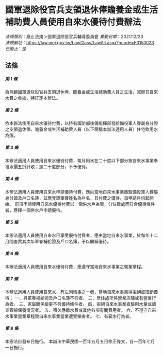 # 國軍退除役官兵支領退休俸贍養金或生活補助費人員使用自來水優待付費辦法

*法規類別*：廢止法規＞國軍退除役官兵輔導委員會
*異動日期*：2021/12/23  
*法規網址*：https://law.moj.gov.tw/LawClass/LawAll.aspx?pcode=F0150023
*已廢止*：是


## 法條
##### 第 1 條
為照顧國軍退除役官兵支領退休俸、贍養金或生活補助費人員之生活，減輕其自來水費之負擔，特訂定本辦法。

##### 第 2 條
依本辦法使用自來水優待付費，以持有國防部後備指揮部發給備役軍人眷屬身分證之支領退休俸、贍養金或生活補助費人員（以下簡稱本辦法適用人員）住宅飲用水為限。

##### 第 3 條
本辦法適用人員使用自來水優待付費，每月用水在二十度以下部分按自來水事業奉准水價五折計收；逾二十度部分，不予優待。

##### 第 4 條
本辦法適用人員使用自來水申請優待付費，應向當地自來水事業繳驗備役軍人眷屬身分證及戶口名簿，並應登錄軍眷姓名為戶名，其付費之優待，自申請月份起開始。
前項申請使用自來水優待付費以一個供水戶為限，分住數處而符合優待條件者，應擇一個供水戶申請優待。

##### 第 5 條
本辦法適用人員使用自來水已享受優待付費者，應由當地自來水事業，於每年十二月間查實其次年軍眷補給證及戶口名簿，予以繼續優待。

##### 第 6 條
本辦法適用人員使用自來水優待付費，應遵守當地自來水事業之營業章程。

##### 第 7 條
本辦法適用人員使用自來水，有左列情事之一者，當地自來水事業得拒絕或取銷優待：
一、與軍眷補給證及戶口名簿不符者。
二、居住處所係營業店舖或有營業行為者。
三、家屬關係變更不符優待條件者。
四、拒絕自來水事業查驗用水量或調查管線保養情況者。
五、積欠應繳水費或其他各項有關費用者。
六、不遵守自來水事業營業章程致自來水事業營業遭受損害者。
七、有竊水行為者。

##### 第 8 條
本辦法自發布日施行。
本辦法中華民國一百年五月五日修正條文，自一百年七月一日施行。


